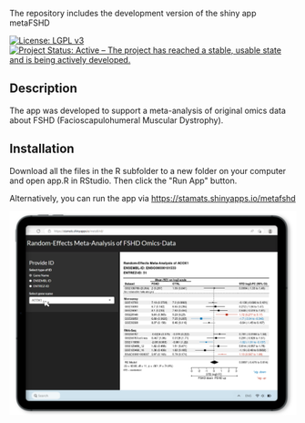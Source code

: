 The repository includes the development version of the shiny app metaFSHD

[![License: LGPL v3](https://img.shields.io/badge/License-LGPL%20v3-blue.svg)](https://www.gnu.org/licenses/lgpl-3.0)
[![Project Status: Active – The project has reached a stable, usable state and is being actively developed.](https://www.repostatus.org/badges/latest/active.svg)](https://www.repostatus.org/#active)

## Description
The app was developed to support a meta-analysis of original omics data
about FSHD (Facioscapulohumeral Muscular Dystrophy).

## Installation

Download all the files in the R subfolder to a new folder on your computer and 
open app.R in RStudio. Then click the "Run App" button.

Alternatively, you can run the app via https://stamats.shinyapps.io/metafshd

<img src="https://github.com/stamats/metaFSHD/raw/main/metaFSHD.png" alt="metaFSHD" width="720"/>
